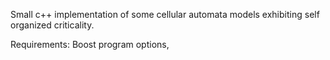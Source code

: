 Small c++ implementation of some cellular automata models exhibiting self organized criticality.

Requirements: Boost program options,  
